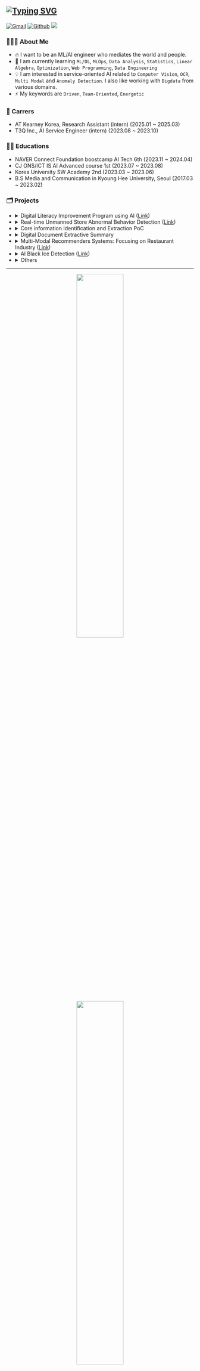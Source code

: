 ## [![Typing SVG](https://readme-typing-svg.herokuapp.com?font=Lato&size=35&pause=1000&color=F7F7F7&vCenter=true&repeat=false&width=500&lines=ML%2FAI+Engineer%2C+Bkkhyunn+%F0%9F%91%8B%F0%9F%8F%BB)](https://git.io/typing-svg)

<p>
    <a href="mailto:toiquen419@gmail.com"><img img src="https://img.shields.io/badge/GMAIL-%23EA4335.svg?style=plastic&logo=gmail&logoColor=white" alt="Gmail"/></a>
    <a href="https://github.com/bkkhyunn"><img src="https://img.shields.io/badge/bkkhyunn-%23181717.svg?style=plastic&logo=github&logoColor=white" alt="Github"/></a>
    <a href="https://bkkhyunn.github.io"><img src="https://img.shields.io/badge/bkkhyunn's_note-green?style=plastic&logo=githubpages&logoColor=white"/></a>
</p>

### 🧑🏻‍💻 About Me
- 🔥 I want to be an ML/AI engineer who mediates the world and people.
- 🌱 I am currently learning `ML/DL`, `MLOps`, `Data Analysis`, `Statistics`, `Linear Algebra`, `Optimization`, `Web Programming`, `Data Engineering`
- 💡 I am interested in service-oriented AI related to `Computer Vision`, `OCR`, `Multi Modal` and `Anomaly Detection`. I also like working with `Bigdata` from various domains.
- ⚡️ My keywords are `Driven`, `Team-Oriented`, `Energetic`

### 🏢 Carrers
- AT Kearney Korea, Research Assistant (intern) (2025.01 ~ 2025.03)
- T3Q Inc., AI Service Engineer (intern) (2023.08 ~ 2023.10)

### 🏃🏻 Educations
- NAVER Connect Foundation boostcamp AI Tech 6th (2023.11 ~ 2024.04)
- CJ ONS/ICT IS AI Advanced course 1st (2023.07 ~ 2023.08)
- Korea University SW Academy 2nd (2023.03 ~ 2023.06)
- B.S Media and Communication in Kyoung Hee University, Seoul (2017.03 ~ 2023.02)

### 🗂️ Projects
* <details>
    <summary>
    Digital Literacy Improvement Program using AI (<a href="https://github.com/bkkhyunn/Hanghae99_hackathon" target="_blank">Link</a>)
    </summary>
    <div markdown="1">
    <br>

    - 디지털 문해력을 증진시키는 AI 애클리케이션을 개발하여, 논리적 사고와 판단을 증진시키고 교육 불평등을 해소하고자 만든 서비스.
    - HangHae99 AI Web service Hackathon | 2024.05.31 ~ 2024.06.01
    - 맡은 역할: `Web Page 개발`, `프롬프트 엔지니어링`
    - tech stack
        <p align="left">
        <img src="https://img.shields.io/badge/Python-3776AB?style=plastic&logo=Python&logoColor=white" alt="python"/>
        <img src="https://img.shields.io/badge/LangChain-1C3C3C?style=plastic&logo=langchain&logoColor=white" alt="langchain"/>
        <img src="https://img.shields.io/badge/OpenAI_gpt--4o-412991?style=plastic&logo=openai&logoColor=white" alt="langchain"/>
        <img src="https://img.shields.io/badge/FastAPI-009688?style=plastic&logo=FastAPI&logoColor=white" alt="fastapi"/>
        <img src="https://img.shields.io/badge/HTML-E34F26?style=plastic&logo=HTML5&logoColor=white" alt="html"/>
        <img src="https://img.shields.io/badge/Bootstrap-7952B3?style=plastic&logo=Bootstrap&logoColor=white" alt="bootstrap"/>
        <img src="https://img.shields.io/badge/JavaScript-F7DF1E?style=plastic&logo=javascript&logoColor=black" alt="js"/>
        <img src="https://img.shields.io/badge/SQLite-003B57?style=plastic&logo=SQLite&logoColor=white" alt="sqlite"/>
        <img src="https://img.shields.io/badge/Poetry-60A5FA?style=plastic&logo=poetry&logoColor=white" alt="poetry"/>
        </p>
    </div>
  </details>
* <details>
    <summary>
    Real-time Unmanned Store Abnormal Behavior Detection (<a href="https://github.com/bkkhyunn/NAVER_CONNECT_AI_Tech_6th_Team_Project_Final" target="_blank">Link</a>)
    </summary>
    <div markdown="1">
    <br>
    
    - 무인매장에 설치된 CCTV 를 활용하여 실시간으로 이상행동을 탐지하고, 사후 처리를 위해서 녹화 영상 내 이상행동 타임라인 제공 및 스크린샷 앨범 기능을 제공하는 서비스.
    - NAVER Connect Foundation boostcamp AI Tech 6th | 2024.03 ~ 2024.04
    - 맡은 역할: `팀장`, `서비스 기획 및 전체 파이프라인 설계`, `DB 설계`, `WAS 개발`, `실시간 통신 구현`, `LSTM Autoencoder 구현`
    - tech stack
        <p align="left">
        <img src="https://img.shields.io/badge/Linux-FCC624?style=plastic&logo=Linux&logoColor=white" alt="linux"/>
        <img src="https://img.shields.io/badge/Python-3776AB?style=plastic&logo=Python&logoColor=white" alt="python"/>
        <img src="https://img.shields.io/badge/Numpy-013243?style=plastic&logo=numpy&logoColor=white" alt="numpy"/>
        <img src="https://img.shields.io/badge/PyTorch-EE4C2C?style=plastic&logo=PyTorch&logoColor=white" alt="torch"/>
        <img src="https://img.shields.io/badge/OpenCV-5C3EE8?style=plastic&logo=OpenCV&logoColor=white" alt="opencv"/>
        <img src="https://img.shields.io/badge/FFmpeg-007808?style=plastic&logo=FFmpeg&logoColor=white" alt="ffmpeg"/>
        <img src="https://img.shields.io/badge/FastAPI-009688?style=plastic&logo=FastAPI&logoColor=white" alt="fastapi"/>
        <img src="https://img.shields.io/badge/HTML-E34F26?style=plastic&logo=HTML5&logoColor=white" alt="html"/>
        <img src="https://img.shields.io/badge/Bootstrap-7952B3?style=plastic&logo=Bootstrap&logoColor=white" alt="bootstrap"/>
        <img src="https://img.shields.io/badge/JavaScript-F7DF1E?style=plastic&logo=javascript&logoColor=black" alt="js"/>
        <img src="https://img.shields.io/badge/MySQL-4479A1?style=plastic&logo=MySQL&logoColor=white" alt="mysql"/>
        <img src="https://img.shields.io/badge/Docker-2496ED?style=plastic&logo=Docker&logoColor=white" alt="docker"/>
        <img src="https://img.shields.io/badge/Amazon EC2-232F3E?style=plastic&logo=amazonec2&logoColor=white" alt="amazon ec2"/>
        <img src="https://img.shields.io/badge/Amazon S3-569A31?style=plastic&logo=amazons3&logoColor=white" alt="amazon s3"/>
        <img src="https://img.shields.io/badge/Poetry-60A5FA?style=plastic&logo=poetry&logoColor=white" alt="poetry"/>
        <img src="https://img.shields.io/badge/Wandb-FFBE00?style=plastic&logo=weightsandbiases&logoColor=white" alt="wandb"/>
        </p>
    </div>
  </details>
* <details>
    <summary>
    Core information Identification and Extraction PoC
    </summary>
    <div markdown="1">
    <br>

    - 사내에서 유통되는 문서 및 도면을 대상으로 AI 를 활용한 핵심정보 식별 및 분류 자동화 PoC
    - T3Q Inc., AI Service Engineer (intern) | 2023.09 ~ 2023.10
    - 역할: `문서 Lake 구축 보조`, `OCR 및 핵심 영역 식별`
    - tech stack
        <p align="left">
        <img src="https://img.shields.io/badge/Linux-FCC624?style=plastic&logo=Linux&logoColor=white" alt="linux"/>
        <img src="https://img.shields.io/badge/Python-3776AB?style=plastic&logo=Python&logoColor=white" alt="python"/>
        <img src="https://img.shields.io/badge/PyTorch-EE4C2C?style=plastic&logo=PyTorch&logoColor=white" alt="torch"/>
        <img src="https://img.shields.io/badge/OpenCV-5C3EE8?style=plastic&logo=OpenCV&logoColor=white" alt="opencv"/>
        <img src="https://img.shields.io/badge/PaddleOCR-0062B0?style=plastic&logo=paddlepaddle&logoColor=white" alt="paddleOCR"/>
        <img src="https://img.shields.io/badge/Docker-2496ED?style=plastic&logo=Docker&logoColor=white" alt="docker"/>
        <img src="https://img.shields.io/badge/Amazon EC2-232F3E?style=plastic&logo=amazonec2&logoColor=white" alt="amazon ec2"/>
        <img src="https://img.shields.io/badge/Amazon S3-569A31?style=plastic&logo=amazons3&logoColor=white" alt="amazon s3"/>
        <img src="https://img.shields.io/badge/LibreofficeCLI-18A303?style=plastic&logo=libreoffice&logoColor=white" alt="libreofficecli"/>
        </p>
    </div>
  </details>
* <details>
    <summary>Digital Document Extractive Summary</summary>
    <div markdown="1">
    <br>

    - 원문의 변형 없이 주요한 문장을 추출하여 요약해주는 서비스.
    - T3Q Inc., AI Service Engineer (intern) | 2023.08 ~ 2023.09
    - 역할: `데이터 분석`, `데이터 전처리`, `임베딩 실험`
    - tech stack
        <p align="left">
        <img src="https://img.shields.io/badge/Linux-FCC624?style=plastic&logo=Linux&logoColor=white" alt="linux"/>
        <img src="https://img.shields.io/badge/Python-3776AB?style=plastic&logo=Python&logoColor=white" alt="python"/>
        <img src="https://img.shields.io/badge/PyTorch-EE4C2C?style=plastic&logo=PyTorch&logoColor=white" alt="torch"/>
        <img src="https://img.shields.io/badge/Hugging Face-FF6F00?style=plastic&logo=HuggingFace&logoColor=white" alt="huggingface"/>
        <img src="https://img.shields.io/badge/Docker-2496ED?style=plastic&logo=Docker&logoColor=white" alt="docker"/>
        </p>
    </div>
  </details>
* <details>
    <summary>
    Multi-Modal Recommenders Systems: Focusing on Restaurant Industry (<a href="https://github.com/bkkhyunn/CJONS-4" target="_blank">Link</a>)
    </summary>
    <div markdown="1">
    <br>

    - 멀티모달(텍스트, 이미지)을 이용한 식당 추천 시스템 구현
    - CJ ONS/ICT IS AI Advanced course 1th | 2023.07 ~ 2023.08
    - 역할: `팀장`, `데이터 분석`, `ResNet 구현`
    - tech stack
        <p align="left">
        <img src="https://img.shields.io/badge/Linux-FCC624?style=plastic&logo=Linux&logoColor=white" alt="linux"/>
        <img src="https://img.shields.io/badge/Python-3776AB?style=plastic&logo=Python&logoColor=white" alt="python"/>
        <img src="https://img.shields.io/badge/Numpy-013243?style=plastic&logo=numpy&logoColor=white" alt="numpy"/>
        <img src="https://img.shields.io/badge/Pandas-150458?style=plastic&logo=pandas&logoColor=white" alt="pandas"/>
        <img src="https://img.shields.io/badge/scikitlearn-F7931E?style=plastic&logo=scikitlearn&logoColor=white" alt="sklearn"/>
        <img src="https://img.shields.io/badge/PyTorch-EE4C2C?style=plastic&logo=PyTorch&logoColor=white" alt="torch"/>
        <img src="https://img.shields.io/badge/Hugging Face-FF6F00?style=plastic&logo=HuggingFace&logoColor=white" alt="huggingface"/>
        <img src="https://img.shields.io/badge/Docker-2496ED?style=plastic&logo=Docker&logoColor=white" alt="docker"/>
        <img src="https://img.shields.io/badge/Wandb-FFBE00?style=plastic&logo=weightsandbiases&logoColor=white" alt="wandb"/>
        </p>
    </div>
  </details>
* <details>
    <summary>
    AI Black Ice Detection (<a href="https://github.com/bkkhyunn/SW_TEAM5" target="_blank">Link</a>)
    </summary>
    <div markdown="1">
    <br>

    - AI 를 활용한 블랙아이스 탐지
    - Korea University SW Academy 2th | 2023.05 ~ 2023.06
    - 역할: `팀장`, `데이터 수집`, `데이터 전처리 및 라벨링`, `Data Augmentation`, `모델 실험`
    - tech stack
        <p align="left">
        <img src="https://img.shields.io/badge/Google Colab-F9AB00?style=plastic&logo=googlecolab&logoColor=white" alt="googlecolab"/>
        <img src="https://img.shields.io/badge/Python-3776AB?style=plastic&logo=Python&logoColor=white" alt="python"/>
        <img src="https://img.shields.io/badge/Numpy-013243?style=plastic&logo=numpy&logoColor=white" alt="numpy"/>
        <img src="https://img.shields.io/badge/OpenCV-5C3EE8?style=plastic&logo=OpenCV&logoColor=white" alt="opencv"/>
        <img src="https://img.shields.io/badge/PyTorch-EE4C2C?style=plastic&logo=PyTorch&logoColor=white" alt="torch"/>
        <img src="https://img.shields.io/badge/Selenium-43B02A?style=plastic&logo=selenium&logoColor=white" alt="selenium"/>
        </p>
    </div>
  </details>
* <details>
    <summary>Others</summary>
    <div markdown="1">
    <br>

    - 마스크 착용 상태 분류 ([Link](https://github.com/bkkhyunn/NAVER_CONNECT_AI_Tech_6th_Team_Project_1))
    - 재활용 품목 분류를 위한 Object Detection ([Link](https://github.com/bkkhyunn/NAVER_CONNECT_AI_Tech_6th_Team_Project_2))
    - 글자 검출 프로젝트 ([Link](https://github.com/bkkhyunn/NAVER_CONNECT_AI_Tech_6th_Team_Project_3))
    - Hand Bone Image Segmentation ([Link](https://github.com/bkkhyunn/NAVER_CONNECT_AI_Tech_6th_Team_Project_4))
    - tech stack
        <p align="left">
        <img src="https://img.shields.io/badge/Linux-FCC624?style=plastic&logo=Linux&logoColor=white" alt="linux"/>
        <img src="https://img.shields.io/badge/Python-3776AB?style=plastic&logo=Python&logoColor=white" alt="python"/>
        <img src="https://img.shields.io/badge/Numpy-013243?style=plastic&logo=numpy&logoColor=white" alt="numpy"/>
        <img src="https://img.shields.io/badge/Pandas-150458?style=plastic&logo=pandas&logoColor=white" alt="pandas"/>
        <img src="https://img.shields.io/badge/scikitlearn-F7931E?style=plastic&logo=scikitlearn&logoColor=white" alt="sklearn"/>
        <img src="https://img.shields.io/badge/PyTorch-EE4C2C?style=plastic&logo=PyTorch&logoColor=white" alt="torch"/>
        <img src="https://img.shields.io/badge/OpenCV-5C3EE8?style=plastic&logo=OpenCV&logoColor=white" alt="opencv"/>
        <img src="https://buly.kr/9MOQX9k" alt="MM Family"/>
        <img src="https://img.shields.io/badge/Poetry-60A5FA?style=plastic&logo=poetry&logoColor=white" alt="poetry"/>
        <img src="https://img.shields.io/badge/Wandb-FFBE00?style=plastic&logo=weightsandbiases&logoColor=white" alt="wandb"/>
        </p>
    </div>
  </details>

---

<p align="center">
  <img height="50%" width="auto" src ="https://github-readme-stats.vercel.app/api?username=bkkhyunn&show_icons=true&count_private=true&theme=darcula&hide_border=true&hide=issues,contribs&bg_color=00000000">
  <img height="50%" width="auto" src ="https://github-readme-stats.vercel.app/api/top-langs/?username=bkkhyunn&layout=compact&hide_border=true&theme=darcula&bg_color=00000000&langs_count=6&hide=jupyter%20notebook,tex,css,php&exclude_repo=Pacman-AI">
</p>

<p align="center">
  <a href="https://github.com/bkkhyunn"><img src="https://hits.seeyoufarm.com/api/count/incr/badge.svg?url=https%3A%2F%2Fgithub.com%2Fbkkhyunn&count_bg=%23EB8B07&title_bg=%23555555&icon=&icon_color=%23E7E7E7&title=VISITs&edge_flat=false"/></a>
</p>